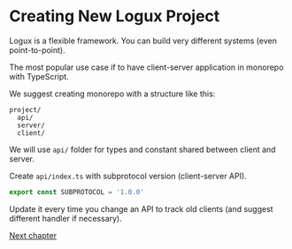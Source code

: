 # Creating New Logux Project

Logux is a flexible framework. You can build very different systems (even point-to-point).

The most popular use case if to have client-server application in monorepo with TypeScript.

We suggest creating monorepo with a structure like this:

```
project/
  api/
  server/
  client/
```

We will use `api/` folder for types and constant shared between client and server.

Create `api/index.ts` with subprotocol version (client-server API).

```ts
export const SUBPROTOCOL = '1.0.0'
```

Update it every time you change an API to track old clients (and suggest different handler if necessary).

[Next chapter](./server.md)
